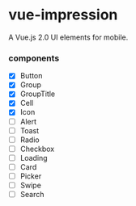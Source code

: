 # vue-impression
A Vue.js 2.0 UI elements for mobile.

### components

 - [x] Button
 - [x] Group
 - [x] GroupTitle
 - [x] Cell
 - [x] Icon
 - [ ] Alert
 - [ ] Toast
 - [ ] Radio
 - [ ] Checkbox
 - [ ] Loading
 - [ ] Card
 - [ ] Picker
 - [ ] Swipe
 - [ ] Search
